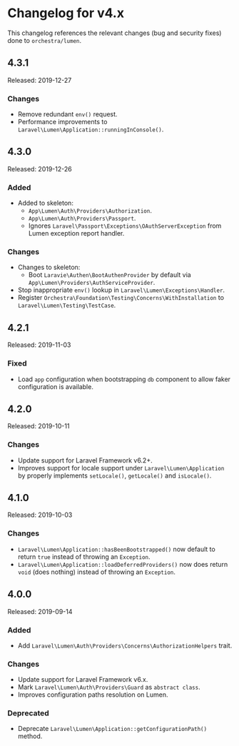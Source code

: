# Changelog for v4.x

This changelog references the relevant changes (bug and security fixes) done to `orchestra/lumen`.

## 4.3.1

Released: 2019-12-27

### Changes

* Remove redundant `env()` request.
* Performance improvements to `Laravel\Lumen\Application::runningInConsole()`.

## 4.3.0

Released: 2019-12-26

### Added

* Added to skeleton:
    - `App\Lumen\Auth\Providers\Authorization`.
    - `App\Lumen\Auth\Providers\Passport`.
    - Ignores `Laravel\Passport\Exceptions\OAuthServerException` from Lumen exception report handler.

### Changes

* Changes to skeleton:
    - Boot `Laravie\Authen\BootAuthenProvider` by default via `App\Lumen\Providers\AuthServiceProvider`.
* Stop inappropriate `env()` lookup in `Laravel\Lumen\Exceptions\Handler`.
* Register `Orchestra\Foundation\Testing\Concerns\WithInstallation` to `Laravel\Lumen\Testing\TestCase`.

## 4.2.1

Released: 2019-11-03

### Fixed

* Load `app` configuration when bootstrapping `db` component to allow faker configuration is available.

## 4.2.0

Released: 2019-10-11

### Changes

* Update support for Laravel Framework v6.2+.
* Improves support for locale support under `Laravel\Lumen\Application` by properly implements `setLocale()`, `getLocale()` and `isLocale()`.

## 4.1.0

Released: 2019-10-03

### Changes

* `Laravel\Lumen\Application::hasBeenBootstrapped()` now default to return `true` instead of throwing an `Exception`.
* `Laravel\Lumen\Application::loadDeferredProviders()` now does return `void` (does nothing) instead of throwing an `Exception`.

## 4.0.0

Released: 2019-09-14

### Added

* Add `Laravel\Lumen\Auth\Providers\Concerns\AuthorizationHelpers` trait.

### Changes

* Update support for Laravel Framework v6.x.
* Mark `Laravel\Lumen\Auth\Providers\Guard` as `abstract class`.
* Improves configuration paths resolution on Lumen.

### Deprecated

* Deprecate `Laravel\Lumen\Application::getConfigurationPath()` method.

